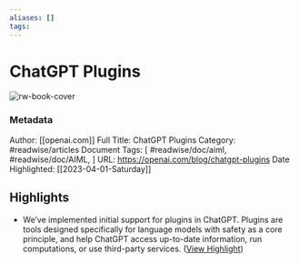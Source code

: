 ```yaml
---
aliases: []
tags:
---
```

# ChatGPT Plugins

![rw-book-cover](https://openai.com/favicon.png)
### Metadata
Author: [[openai.com]]
Full Title: ChatGPT Plugins
Category: #readwise/articles
Document Tags: [ #readwise/doc/aiml,  #readwise/doc/AIML, ]
URL: https://openai.com/blog/chatgpt-plugins
Date Highlighted: [[2023-04-01-Saturday]]

## Highlights
- We’ve implemented initial support for plugins in ChatGPT. Plugins are tools designed specifically for language models with safety as a core principle, and help ChatGPT access up-to-date information, run computations, or use third-party services. ([View Highlight](https://read.readwise.io/read/01gwyhza3vas62r07wyc3hdvzc))
